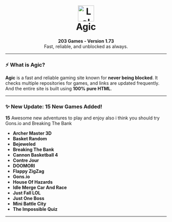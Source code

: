 <h1 align="center">
  <img src="https://github.com/mragic/mragic.github.io/raw/main/Images/AgicLogoNoBg.png" alt="Lol" width="50" />
  <br />
  <strong>Agic</strong>
</h1>

<p align="center">
  <strong>203 Games - Version 1.73</strong><br />
  Fast, reliable, and unblocked as always.
</p>

---

### ⚡ What is Agic?

**Agic** is a fast and reliable gaming site known for **never being blocked**. It checks multiple repositories for games, and links are updated frequently.  
And the entire site is built using **100% pure HTML**.

---

### ✨ New Update: 15 New Games Added!

**15** Awesome new adventures to play and enjoy also i think you should try Gons.io and Breaking The Bank

- **Archer Master 3D**  
- **Basket Random**  
- **Bejeweled**  
- **Breaking The Bank**  
- **Cannon Basketball 4**  
- **Contre Jour**
- **DOOMORI**  
- **Flappy ZigZag**  
- **Gons.io**  
- **House Of Hazards**
- **Idle Merge Car And Race**
- **Just Fall LOL**  
- **Just One Boss**  
- **Mini Battle City**  
- **The Impossible Quiz**

---
